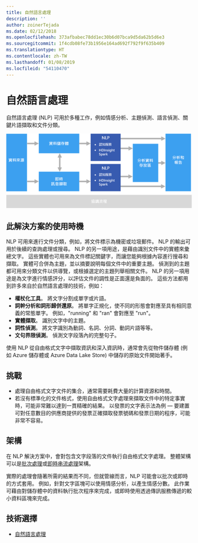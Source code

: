 ```yaml
---
title: 自然語言處理
description: ''
author: zoinerTejada
ms.date: 02/12/2018
ms.openlocfilehash: 373afbabec78dd1ec30b6d07bca9d5da62b5d6e3
ms.sourcegitcommit: 1f4cdb08fe73b1956e164ad692f792f9f635b409
ms.translationtype: HT
ms.contentlocale: zh-TW
ms.lasthandoff: 01/08/2019
ms.locfileid: "54110470"
---
```

# <a name="natural-language-processing"></a>自然語言處理

自然語言處理 (NLP) 可用於多種工作，例如情感分析、主題偵測、語言偵測、關鍵片語擷取和文件分類。

![自然語言處理管線圖](./images/nlp-pipeline.png)

## <a name="when-to-use-this-solution"></a>此解決方案的使用時機

NLP 可用來進行文件分類，例如，將文件標示為機密或垃圾郵件。 NLP 的輸出可用於後續的查詢處理或搜尋。 NLP 的另一項用途，是藉由識別文件中的實體來彙總文字。 這些實體也可用來為文件標記關鍵字，而讓您能夠根據內容進行搜尋和擷取。 實體可合併為主題，並以摘要說明每個文件中的重要主題。 偵測到的主題都可用來分類文件以供導覽，或根據選定的主題列舉相關文件。 NLP 的另一項用途是為文字進行情感評分，以評估文件的調性是正面還是負面的。 這些方法都用到許多來自於自然語言處理的技術，例如：

- **權杖化工具**。 將文字分割成單字或片語。
- **詞幹分析和詞形歸併還原**。 將單字正規化，使不同的形態會對應至具有相同意義的常態單字。 例如，"running" 和 "ran" 會對應至 "run"。
- **實體擷取**。 識別文字中的主題。
- **詞性偵測**。 將文字識別為動詞、名詞、分詞、動詞片語等等。
- **文句界限偵測**。 偵測文字段落內的完整句子。

使用 NLP 從自由格式文字中擷取資訊和深入資訊時，通常會先從物件儲存體 (例如 Azure 儲存體或 Azure Data Lake Store) 中儲存的原始文件開始著手。

## <a name="challenges"></a>挑戰

- 處理自由格式文字文件的集合，通常需要耗費大量的計算資源和時間。
- 若沒有標準化的文件格式，使用自由格式文字處理來擷取文件中的特定事實時，可能非常難以達到一貫精確的結果。 以發票的文字表示法為例 &mdash; 要建置可對任意數目的供應商提供的發票正確擷取發票號碼和發票日期的程序，可能非常不容易。

## <a name="architecture"></a>架構

在 NLP 解決方案中，會對包含文字段落的文件執行自由格式文字處理。 整體架構可以是[批次處理](../big-data/batch-processing.md)或[即時串流處理](../big-data/real-time-processing.md)架構。

實際的處理會隨著所需的結果而不同，但就管線而言，NLP 可能會以批次或即時的方式套用。 例如，針對文字區塊可以使用情感分析，以產生情感分數。 此作業可藉由對儲存體中的資料執行批次程序來完成，或即時使用透過傳訊服務傳遞的較小資料區塊來完成。

## <a name="technology-choices"></a>技術選擇

- [自然語言處理](../technology-choices/natural-language-processing.md)
